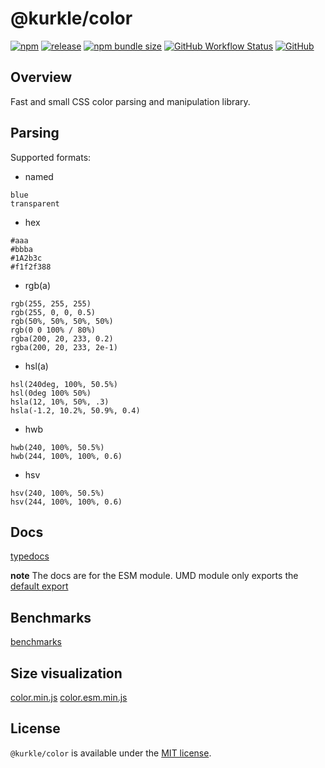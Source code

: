# @kurkle/color

[![npm](https://img.shields.io/npm/v/@kurkle/color?style=plastic)](https://www.npmjs.com/package/@kurkle/color) [![release](https://img.shields.io/github/release/kurkle/color.svg?style=plastic)](https://github.com/kurkle/color/releases/latest) [![npm bundle size](https://img.shields.io/bundlephobia/minzip/@kurkle/color?style=plastic)](https://www.npmjs.com/package/@kurkle/color) [![GitHub Workflow Status](https://img.shields.io/github/workflow/status/kurkle/color/Benchmark?style=plastic)](https://github.com/kurkle/color) [![GitHub](https://img.shields.io/github/license/kurkle/color?style=plastic)](https://github.com/kurkle/color/blob/master/LICENSE.md)

## Overview

Fast and small CSS color parsing and manipulation library.

## Parsing

Supported formats:

- named

```text
blue
transparent
```

- hex

```text
#aaa
#bbba
#1A2b3c
#f1f2f388
```

- rgb(a)

```text
rgb(255, 255, 255)
rgb(255, 0, 0, 0.5)
rgb(50%, 50%, 50%, 50%)
rgb(0 0 100% / 80%)
rgba(200, 20, 233, 0.2)
rgba(200, 20, 233, 2e-1)
```

- hsl(a)

```text
hsl(240deg, 100%, 50.5%)
hsl(0deg 100% 50%)
hsla(12, 10%, 50%, .3)
hsla(-1.2, 10.2%, 50.9%, 0.4)
```

- hwb

```text
hwb(240, 100%, 50.5%)
hwb(244, 100%, 100%, 0.6)
```

- hsv

```text
hsv(240, 100%, 50.5%)
hsv(244, 100%, 100%, 0.6)
```

## Docs

[typedocs](https://kurkle.github.io/color/)

**note** The docs are for the ESM module. UMD module only exports the [default export](https://kurkle.github.io/color/globals.html#_default)

## Benchmarks

[benchmarks](https://kurkle.github.io/color/dev/bench/)

## Size visualization

[color.min.js](https://kurkle.github.io/color/stats.html)
[color.esm.min.js](https://kurkle.github.io/color/stats.esm.html)

## License

`@kurkle/color` is available under the [MIT license](https://github.com/kurkle/color/blob/master/LICENSE.md).
